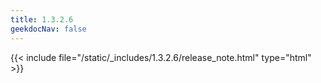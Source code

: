 ```yaml
---
title: 1.3.2.6
geekdocNav: false
---
```

{{< include file="/static/_includes/1.3.2.6/release_note.html" type="html" >}}